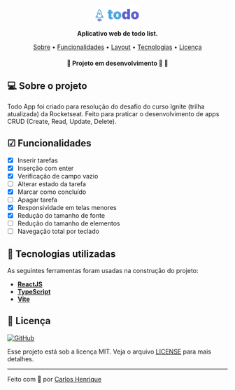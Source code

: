 <p align="center">
<img width="20%" src="./src//assets/Logo.png">
<p>

<p align="center">
    <strong>Aplicativo web de todo list.</strong>
</p>

<p align="center">
 <a href="#-sobre-o-projeto">Sobre</a> •
 <a href="#-funcionalidades">Funcionalidades</a> • 
 <a href="#-layout">Layout</a> • 
 <a href="#-tecnologias-utilizadas">Tecnologias</a> • 
 <a href="#-licença">Licença</a>
</p>

<h4 align="center"> 
	🚧  Projeto em desenvolvimento 🚀 🚧
</h4>

## 💻 Sobre o projeto

Todo App foi criado para resolução do desafio do curso Ignite (trilha atualizada) da Rocketseat. Feito para praticar o desenvolvimento de apps CRUD (Create, Read, Update, Delete).

## ☑ Funcionalidades

- [x] Inserir tarefas
- [x] Inserção com enter
- [x] Verificação de campo vazio
- [ ] Alterar estado da tarefa
- [x] Marcar como concluído
- [ ] Apagar tarefa
- [x] Responsividade em telas menores
- [x] Redução do tamanho de fonte
- [ ] Redução do tamanho de elementos
- [ ] Navegação total por teclado

## 🔨 Tecnologias utilizadas

As seguintes ferramentas foram usadas na construção do projeto:

- **[ReactJS](https://reactjs.org/)**
- **[TypeScript](https://www.typescriptlang.org/)**
- **[Vite](https://vitejs.dev/)**

## 📝 Licença

<a href="https://opensource.org/licenses/MIT">
    <img alt="GitHub" src="https://img.shields.io/github/license/mateusabelli/ignite-todo-app">
</a>

Esse projeto está sob a licença MIT. Veja o arquivo [LICENSE](./LICENSE.md) para mais detalhes.

---

Feito com 💜 por [Carlos Henrique](https://github.com/CarlosAlmeida1)
